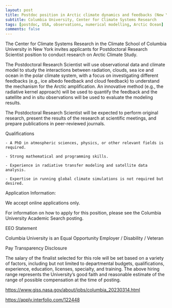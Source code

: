 ```yaml
---
layout: post
title: Postdoc position in Arctic climate dynamics and feedbacks (New York)
subtitle: Columbia University, Center for Climate Systems Research
tags: [postdoc, USA, observations, numerical modelling, Arctic Ocean]
comments: false
---
```

The Center for Climate Systems Research in the Climate School of Columbia University in New York invites applicants for Postdoctoral Research Scientist position to conduct research on Arctic Climate Study.

The Postdoctoral Research Scientist will use observational data and climate model to study the interactions between radiation, clouds, sea ice and ocean in the polar climate system, with a focus on investigating different feedbacks (e.g., ice albedo feedback and cloud feedback) to understand the mechanism for the Arctic amplification. An innovative method (e.g., the radiative kernel approach) will be used to quantify the feedback and the satellite and in situ observations will be used to evaluate the modeling results.

The Postdoctoral Research Scientist will be expected to perform original research, present the results of the research at scientific meetings, and prepare publications in peer-reviewed journals.

Qualifications

    - A PhD in atmospheric sciences, physics, or other relevant fields is required.
    
    - Strong mathematical and programming skills.
    
    - Experience in radiative transfer modeling and satellite data analysis.
    
    - Expertise in running global climate simulations is not required but desired.

Application Information:

We accept online applications only.

For information on how to apply for this position, please see the Columbia University Academic Search posting.

EEO Statement

Columbia University is an Equal Opportunity Employer / Disability / Veteran

Pay Transparency Disclosure

The salary of the finalist selected for this role will be set based on a variety of factors, including but not limited to departmental budgets, qualifications, experience, education, licenses, specialty, and training. The above hiring range represents the University’s good faith and reasonable estimate of the range of possible compensation at the time of posting. 

https://www.giss.nasa.gov/about/jobs/columbia_20230314.html

https://apply.interfolio.com/122448
